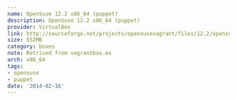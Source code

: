 ```yaml
---
name: OpenSuse 12.2 x86_64 (puppet)
description: OpenSuse 12.2 x86_64 (puppet)
provider: VirtualBox
link: http://sourceforge.net/projects/opensusevagrant/files/12.2/opensuse-12.2-64.box/download
size: 552MB
category: boxes
note: Retrived from vagrantbox.es
arch: x86_64
tags:
- opensuse
- puppet
date: '2014-02-16'
---
```

